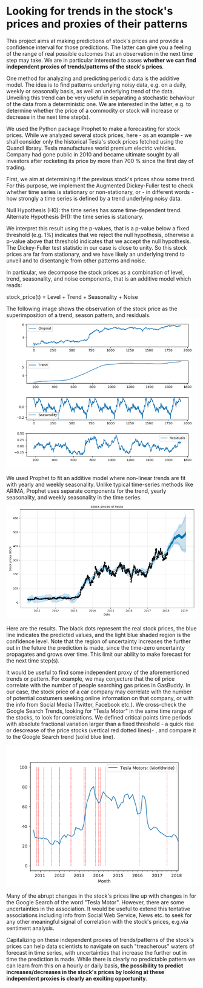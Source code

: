 Looking for trends in the stock's prices and proxies of their patterns
==========================

This project aims at making predictions of stock's prices and provide a confidence interval for those predictions. The latter can give you a feeling of the range of real possible outcomes that an observation in the next time step may take. We are in particular interested to asses **whether we can find independent proxies of trends/patterns of the stock's prices**.

One method for analyzing and predicting periodic data is the additive model. The idea is to find patterns underlying noisy data, e.g. on a daily, weekly or seasonally basis, as well an underlying trend of the data. Unveiling this trend can be very useful in separating a stochastic behaviour of the data from a deterministic one. We are interested in the latter, e.g. to determine whether the price of a commodity or stock will increase or decrease in the next time step(s).

We used the Python package Prophet to make a forecasting for stock prices. While we analyzed several stock prices, here - as an example - we shall consider only the historical Tesla's stock prices fetched using the Quandl library. Tesla manufactures world premium electric vehicles. Company had gone public in 2010 and became ultimate sought by all investors after rocketing its price by more than 700 % since the first day of trading.

First, we aim at determining if the previous stock's prices show some trend. For this purpose, we implement the Augmented Dickey-Fuller test to check whether time series is stationary or non-stationary, or -  in different words - how strongly a time series is defined by a trend underlying noisy data.


Null Hypothesis (H0): the time series has some time-dependent trend.
Alternate Hypothesis (H1): the time series is stationary.

We interpret this result using the p-values, that is a p-value below a fixed threshold (e.g. 1%) indicates that we reject the null hypothesis, otherwise a p-value above that threshold indicates that we accept the null hypothesis. The Dickey-Fuller test statistic in our case is close to unity. So this stock prices are far from stationary, and we have likely an underlying trend to unveil and to disentangle from other patterns and noise.

In particular, we decompose the stock prices as a combination of level, trend, seasonality, and noise components, that is an additive model which reads:

	
stock_price(t) = Level + Trend + Seasonality + Noise



The following image shows the observation of the stock price as the superimposition of a trend, season pattern, and residuals.
 ![Alt text](Figure_2.png)


We used Prophet to fit an additive model where non-linear trends are fit with yearly and weekly seasonality.  Unlike typical time-series methods like ARIMA, Prophet uses separate components for the trend, yearly seasonality, and weekly seasonality in the time series.

![Alt text](Figure_1.png)

Here are the results. The black dots represent the real stock prices, the blue line indicates the predicted values, and the light blue shaded region is the confidence level. Note that the region of uncertainty increases the further out in the future the prediction is made, since the time-zero uncertainty propagates and grows over time. This limit our ability to make forecast for the next time step(s).

It would be useful to find some independent proxy of the aforementioned trends or pattern. For example, we may conjecture that the oil price correlate with the number of people searching gas prices in GasBuddy. In our case, the stock price of a car company may correlate with the number of potential costumers seeking online information on that company, or with the info from Social Media (Twitter, Facebook etc.). We cross-check the Google Search Trends, looking for "Tesla Motor" in the same time range of the stocks, to look for correlations. We defined critical points time periods with absolute fractional variation larger than a fixed threshold - a quick rise or descrease of the price stocks (vertical red dotted lines)- , and compare it to the Google Search trend (solid blue line). 

![Alt text](Figure_3.png)

Many of the abrupt changes in the stock's prices line up with changes in for the Google Search of the word "Tesla Motor". However, there are some uncertainties in the association. It would be useful to extend this tentative associations including info from Social Web Service, News etc. to seek for any other meaningful signal of correlation with the stock's prices, e.g.via sentiment analysis.

Capitalizing on these independent proxies of trends/patterns of the stock's prices can help data scientists to navigate on such "treacherous" waters of forecast in time series, with uncertainties that increase the further out in time the prediction is made. While there is clearly no predictable pattern we can learn from this on a hourly or daily basis, **the possibility to predict increases/decreases in the stock's prices by looking at these independent proxies is clearly an exciting opportunity**.
